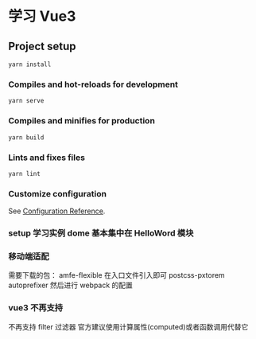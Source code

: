 # 学习 Vue3

## Project setup
```
yarn install
```

### Compiles and hot-reloads for development
```
yarn serve
```

### Compiles and minifies for production
```
yarn build
```

### Lints and fixes files
```
yarn lint
```

### Customize configuration
See [Configuration Reference](https://cli.vuejs.org/config/).

### setup 学习实例 dome 基本集中在 HelloWord 模块

### 移动端适配
需要下载的包：
amfe-flexible 在入口文件引入即可
postcss-pxtorem
autoprefixer
然后进行 webpack 的配置

### vue3 不再支持
不再支持 filter 过滤器 官方建议使用计算属性(computed)或者函数调用代替它
